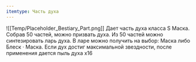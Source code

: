```yaml
---
itemtype: Часть духа
---
```

![[Temp/Placeholder_Bestiary_Part.png]]
Дает часть духа класса S Маска. Собрав 50 частей, можно призвать духа. Из 50 частей можно синтезировать ларь духа. В ларе можно получить на выбор: Маска либо Блеск · Маска. Если дух достиг максимальной звездности, после применения дается пыль духа х16
